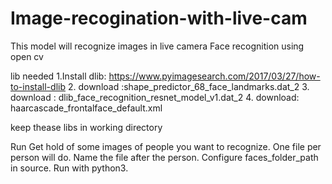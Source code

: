 # Image-recogination-with-live-cam
This model will recognize images in  live camera
Face recognition using open cv

lib needed
1.Install dlib: https://www.pyimagesearch.com/2017/03/27/how-to-install-dlib
2.  download :shape_predictor_68_face_landmarks.dat_2
3. download : dlib_face_recognition_resnet_model_v1.dat_2
4. download: haarcascade_frontalface_default.xml
 
 
keep thease libs in working directory

Run
Get hold of some images of people you want to recognize. One file per person will do. Name the file after the person.
Configure faces_folder_path in source. Run with python3.



